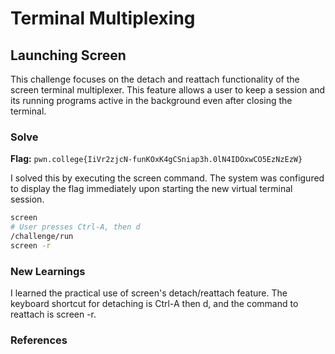 # Terminal Multiplexing

## Launching Screen
This challenge focuses on the detach and reattach functionality of the screen terminal multiplexer. This feature allows a user to keep a session and its running programs active in the background even after closing the terminal.

### Solve
**Flag:** `pwn.college{IiVr2zjcN-funKOxK4gCSniap3h.0lN4IDOxwCO5EzNzEzW}`

I solved this by executing the screen command. The system was configured to display the flag immediately upon starting the new virtual terminal session.

```bash
screen
# User presses Ctrl-A, then d
/challenge/run 
screen -r
```

### New Learnings
I learned the practical use of screen's detach/reattach feature. The keyboard shortcut for detaching is Ctrl-A then d, and the command to reattach is screen -r. 

### References
